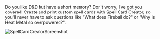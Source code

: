 Do you like D&D but have a short memory? Don't worry, I've got you covered! Create and print custom spell cards with Spell Card Creator, so you'll never have to ask questions like "What does Fireball do?" or "Why is Heat Metal so overpowered?".

![SpellCardCreatorScreenshot](https://github.com/Lyka0n/SpellCardCreator/assets/61157200/9410fdb1-2f9f-4d16-b329-590065398f75)
